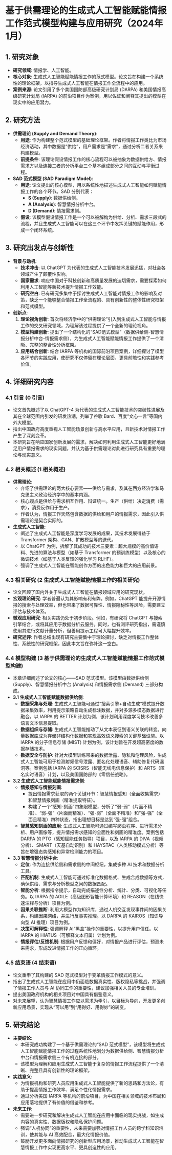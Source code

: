  # 基于供需理论的生成式人工智能赋能情报工作范式模型构建与应用研究（2024年1月）

## 1. 研究对象
- **研究领域**: 情报学、人工智能。
- **核心对象**: 生成式人工智能赋能情报工作的范式模型。论文旨在构建一个系统性的理论框架，以指导生成式人工智能在情报工作全流程中的应用。
- **案例来源**: 论文引用了多个美国国防部高级研究计划局 (DARPA) 和美国情报高级研究计划局 (IARPA) 的前沿项目作为案例，用以佐证和阐释其提出的模型在现实中的应用潜力。

## 2. 研究方法
- **供需理论 (Supply and Demand Theory)**:
    - **用途**: 作为构建整个范式模型的基础理论框架。作者将情报工作类比为市场经济活动，其中数据是“供给”，用户需求是“需求”，通过分析二者关系来构建模型。
    - **前提条件**: 该理论假设情报工作的核心流程可以被抽象为数据供给方、情报需求方以及连接二者的分析平台三个基本组成部分之间的互动与平衡过程。
- **SAD 范式模型 (SAD Paradigm Model)**:
    - **用途**: 论文提出的核心模型，用以系统性地描述生成式人工智能如何赋能情报工作的各个环节。SAD 分别代表：
        - **S (Supply)**: 数据供给侧。
        - **A (Analysis)**: 智慧情报分析中台。
        - **D (Demand)**: 情报需求侧。
    - **假设**: 该模型假设情报工作是一个可以被解构为供给、分析、需求三段式的流程，并且生成式人工智能可以在这三个环节中发挥关键的赋能作用，形成一个闭环系统。

## 3. 研究出发点与创新性
- **背景与动机**:
    - **技术冲击**: 以 ChatGPT 为代表的生成式人工智能技术发展迅猛，对社会各领域产生了颠覆性影响。
    - **国家需求**: 响应中国对于科技创新和高质量发展的迫切需求，需要探索如何利用人工智能等新技术提升情报工作效能。
    - **研究空白**: 已有研究多集中于探讨生成式人工智能对情报工作的影响及对策，缺乏一个能够整合情报工作全流程的、具有创新性的整体性研究框架和范式模型。
- **创新点**:
    1.  **理论视角创新**: 首次将经济学中的“供需理论”引入到生成式人工智能与情报工作的交叉研究领域，为理解该过程提供了一个全新的理论视角。
    2.  **模型构建创新**: 提出了一个结构化的“SAD范式模型”（数据供给侧-智慧情报分析中台-情报需求侧），为生成式人工智能赋能情报工作提供了一个清晰、完整的整合性分析框架。
    3.  **应用结合创新**: 结合 IARPA 等机构的国际前沿项目案例，详细探讨了模型各环节的实践应用，使研究不仅停留在理论层面，更具前瞻性和实践参考价值。

## 4. 详细研究内容
### 4.1 引言 (0 引言)
- 论文首先概述了以 ChatGPT-4 为代表的生成式人工智能技术的突破性进展及其在全球范围内引发的研发热潮，列举了谷歌 Bard、百度“文心一言”等国内外大模型。
- 指出中国政府高度重视人工智能场景创新与高水平应用，且新技术对情报工作产生了深刻变革。
- 本研究旨在响应国家创新发展的需求，解决如何利用生成式人工智能更好地满足用户情报需求的现实问题，并认为基于供需理论对此进行研究具有重要的理论与现实意义。

### 4.2 相关概述 (1 相关概述)
- **供需理论**:
    - 介绍了供需理论的两大核心要素——供给与需求，及其在西方经济学和马克思主义政治经济学中的基本内涵。
    - 核心观点是供给与需求相互作用、辩证统一。生产（供给）决定消费（需求），消费反作用于生产。
    - 作者认为，情报工作天然包含数据的供给和用户的情报需求，因此引入供需理论是契合实际的。
- **生成式人工智能**:
    - 阐述了生成式人工智能是深度学习发展的成果，其技术发展得益于 Transformer 架构、GAN、扩散模型等的迭代。
    - 以 ChatGPT 为例，拆解了其成功的技术三要素：超大规模的高价值语料、先进的算法与模型（如基于 Transformer 的预训练模型）以及核心的微调技术（如基于人类反馈的强化学习 RLHF）。
    - 强调了生成式人工智能在智能创作方面的出色能力和巨大的应用前景。

### 4.3 相关研究 (2 生成式人工智能赋能情报工作的相关研究)
- 论文回顾了国内外关于生成式人工智能在情报领域应用的研究现状。
- **宏观理论研究**: 学者普遍认为其影响有利有弊。例如，ChatGPT 能提升开源情报的搜索与处理效率，但也带来了数据可靠性、情报隐秘性等风险，需要建立评估与技术体系。
- **微观应用研究**: 相关实践仍处于初步阶段。例如，有研究将 ChatGPT 与搜索引擎结合，或将其应用于数据分析云服务。同时，也有测评研究指出，需谨慎使用其进行文献计量分析，但善用提示工程可大幅提升效率。
- **研究述评**: 作者总结出现有研究主要集中于理论探讨，缺乏对情报工作整体性、系统性的研究框架，因此本文旨在弥补这一空白。

### 4.4 模型构建 (3 基于供需理论的生成式人工智能赋能情报工作范式模型构建)
- 本章详细阐述了论文的核心——SAD 范式模型。该模型由数据供给侧 (Supply)、智慧情报分析中台 (Analysis) 和情报需求侧 (Demand) 三部分构成。
- **3.1 生成式人工智能赋能数据供给侧**:
    - **数据采集与处理**: 生成式人工智能可通过“搜索引擎+自动生成”模式提升数据采集效率，利用提示策略自动生成标注数据，并对多源多模态数据进行融合。以 IARPA 的 BETTER 计划为例，该计划利用深度学习技术改善多语言文本信息提取。
    - **数据组织与存储**: 生成式人工智能推动了从文本表征到语义关联的转变。向量数据库成为存储非结构化数据和实现高效语义搜索的关键基础设施。以 IARPA 的分子信息存储 (MIST) 计划为例，该计划旨在开发超高密度的数据存储技术。
    - **数据安全与防护**: 针对大模型训练带来的数据泄露、隐私和伦理风险，生成式人工智能可用于检测射频信号泄露、匿名化处理语音、辅助修复代码漏洞等。案例包括 IARPA 的 SCISRS（智能无线电信息保护）和 ARTS（匿名实时语音）计划，以及美国国防部的《零信任战略》。
- **3.2 生成式人工智能赋能情报需求侧**:
    - **情报感知与情报刻画**:
        - 提出情报需求获取的两个关键环节：智慧情报感知（全面收集需求）和智慧情报刻画（精准提取特征）。
        - 构建了一个“感知-刻画”四象限模型，分析了“弱-弱”（片面不精准）、“弱-强”（片面而精准）、“强-弱”（全面不精准）和“强-强”（全面且精准）四种状态，指出理想目标是达到“强-强”组合。
    - **智慧感知刻画的应用**: 生成式人工智能可通过编写爬虫程序、进行需求分析、用户画像等，提升情报需求感知的全面性和刻画的精准度。案例包括 DARPA 的 PTG（感知赋能任务指导）项目，以及 IARPA 的 DIVA（视频分析）、SMART（天基自动识别）和 HAYSTAC（人类移动模式分析）等旨在增强态势感知和异常检测能力的项目。
- **3.3 智慧情报分析中台**:
    - **定位**: 作为连接供给侧和需求侧的中间枢纽，集成多种 AI 技术和数据分析工具。
    - **匹配机制**: 生成式人工智能可通过标准化数据格式、生成合成数据等方式，确保供给、需求与分析模型之间的数据匹配。
    - **智能分析**: 根据指令提示，自动完成描述性分析、统计、分类、可视化等任务。以 IARPA 的 AGILE（高级图形智能计算环境）和 REASON（在线快速注释与分析）项目为例。
    - **因果关联推断**: 利用大模型作为知识库，通过人机交互发现事件间的因果关系，构建因果网络，并进行反事实推理。以 DARPA 的 KAIROS（知识导向型 AI 推理）项目为例。
    - **决策可解释性**: 强调解释 AI“黑盒”操作的重要性，以提升用户信任。以 IARPA 的 HIATUS（可解释文本归属）计划为例。
    - **情报评估/反馈机制**: 根据用户反馈和偏好，对情报产品进行评估，预测未来需求，形成改进情报工作的正向循环。

### 4.5 结束语 (4 结束语)
- 论文重申了其构建的 SAD 范式模型对于变革情报工作模式的意义。
- 指出了生成式人工智能在应用中仍面临数据真实性、版权隐私等挑战，并强调了情报工作人员与 AI 协同工作的重要性，建议加强相关人员的专业培训。
- 提出美国政府机构的相关项目对中国具有借鉴意义。
- 对未来展望，认为智慧情报工作应以需求为牵引，以目标为导向，开发更多创新应用场景，实现从“可以用”到“用得好、用得妙”的转变。

## 5. 研究结论
- **主要结论**:
    - 本研究成功构建了一个基于供需理论的“SAD 范式模型”，该模型将生成式人工智能赋能情报工作的过程系统性地划分为数据供给侧、智慧情报分析中台和情报需求侧三个有机连接的部分。
    - 该模型为理解和应用生成式人工智能于复杂的情报工作流程提供了一个清晰、完整且具有创新性的理论框架。
- **实践意义**:
    - 为情报机构和研究人员应用生成式人工智能提供了新的思路和方法论，有助于提高情报工作效率、满足个性化情报需求。
    - 通过分析美国 IARPA 等机构的前沿项目，为中国在相关领域的技术布局和应用落地提供了有价值的借鉴和参考。
- **未来工作**:
    - 需要进一步研究和解决生成式人工智能在应用中面临的现实挑战，如生成内容的真实性、数据版权和隐私保护问题。
    - 强调“人机协同”的重要性，未来需要加强对情报工作人员的跨学科知识培训，使其能与 AI 高效配合，最大化情报价值。
    - 鼓励开发更多面向情报研究的创新型应用场景，推动生成式人工智能在智慧情报工作中实现更高水平、更具创造性的应用。